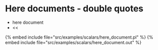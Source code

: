 # Here documents - double quotes

* here document
* &lt;&lt;

{% embed include file="src/examples/scalars/here_document.pl" %}
{% embed include file="src/examples/scalars/here_document.out" %}










